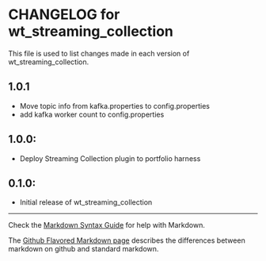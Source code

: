 # CHANGELOG for wt_streaming_collection

This file is used to list changes made in each version of wt_streaming_collection.

## 1.0.1

* Move topic info from kafka.properties to config.properties
* add kafka worker count to config.properties

## 1.0.0:

* Deploy Streaming Collection plugin to portfolio harness

## 0.1.0:

* Initial release of wt_streaming_collection

- - -
Check the [Markdown Syntax Guide](http://daringfireball.net/projects/markdown/syntax) for help with Markdown.

The [Github Flavored Markdown page](http://github.github.com/github-flavored-markdown/) describes the differences between markdown on github and standard markdown.
